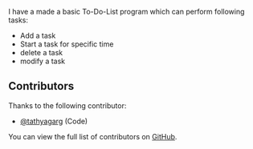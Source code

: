 I have a made a basic To-Do-List program which can perform following tasks:
- Add a task
- Start a task for specific time
- delete a task
- modify a task


## Contributors

Thanks to the following contributor:

- [@tathyagarg](https://github.com/tathyagarg) (Code)

You can view the full list of contributors on [GitHub](https://github.com/Vedant0109/Codewars-problems/graphs/contributors).
